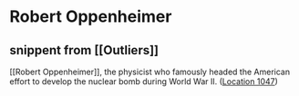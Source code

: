 # Robert Oppenheimer

## snippent from \[\[Outliers\]\]

\[\[Robert Oppenheimer\]\], the physicist who famously headed the American effort to develop the nuclear bomb during World War II. ([Location 1047](https://readwise.io/to_kindle?action=open&asin=B001ANYDAO&location=1047))
